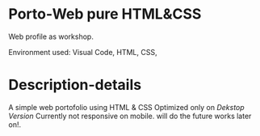 # Porto-Web pure HTML&CSS
Web profile as workshop.

Environment used:
Visual Code,
HTML,
CSS,

# Description-details
A simple web portofolio using HTML & CSS
Optimized only on *Dekstop Version* Currently not responsive on mobile. will do the future works later on!.
